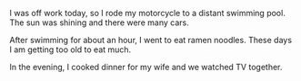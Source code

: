 I was off work today, so I rode my motorcycle to a distant swimming pool. The sun was shining and there were many cars.

After swimming for about an hour, I went to eat ramen noodles. These days I am getting too old to eat much.

In the evening, I cooked dinner for my wife and we watched TV together.
